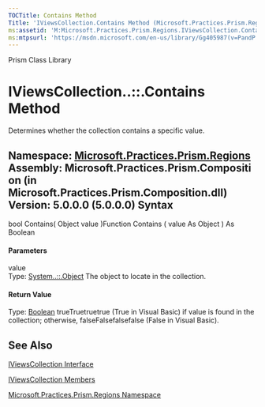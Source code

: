 ```yaml
---
TOCTitle: Contains Method
Title: 'IViewsCollection.Contains Method (Microsoft.Practices.Prism.Regions)'
ms:assetid: 'M:Microsoft.Practices.Prism.Regions.IViewsCollection.Contains(System.Object)'
ms:mtpsurl: 'https://msdn.microsoft.com/en-us/library/Gg405987(v=PandP.50)'
---
```


Prism Class Library

IViewsCollection..::.Contains Method
====================================

Determines whether the collection contains a specific value.

**Namespace:** [Microsoft.Practices.Prism.Regions](https://msdn.microsoft.com/n:microsoft.practices.prism.regions)
**Assembly:** Microsoft.Practices.Prism.Composition (in Microsoft.Practices.Prism.Composition.dll) Version: 5.0.0.0 (5.0.0.0)
Syntax
------

<span id="syntaxToggle"></span>bool Contains( Object value )Function Contains ( value As Object ) As Boolean
#### Parameters

value  
Type: [System..::.Object](http://msdn2.microsoft.com/en-us/library/e5kfa45b)
The object to locate in the collection.

#### Return Value

Type: [Boolean](http://msdn2.microsoft.com/en-us/library/a28wyd50)
trueTruetruetrue (True in Visual Basic) if value is found in the collection; otherwise, falseFalsefalsefalse (False in Visual Basic).

See Also
--------

<span id="seeAlsoToggle"></span>
[IViewsCollection Interface](https://msdn.microsoft.com/t:microsoft.practices.prism.regions.iviewscollection)

[IViewsCollection Members](https://msdn.microsoft.com/allmembers.t:microsoft.practices.prism.regions.iviewscollection)

[Microsoft.Practices.Prism.Regions Namespace](https://msdn.microsoft.com/n:microsoft.practices.prism.regions)

